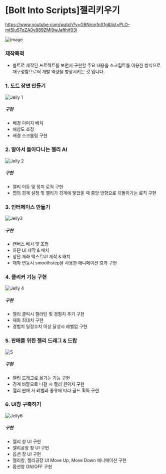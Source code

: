 # [Bolt Into Scripts]젤리키우기
https://www.youtube.com/watch?v=G6NronfnXfg&list=PLO-mt5Iu5TeZA0y889ZMi9wJafthif03i
 
![image](https://user-images.githubusercontent.com/50513500/153525148-3f373951-9716-4e24-976f-2a741424646c.png)

### 제작목적
* 볼트로 제작된 프로젝트를 보면서 구현할 주요 내용을 스크립트를 이용한 방식으로 재구성함으로써 개발 역량을 향상시키는 것 입니다. 

### 1. 도트 장면 만들기
![Jelly 1](https://user-images.githubusercontent.com/50513500/153527713-15a10b3b-1d03-4548-a3a5-86d14242f6b4.gif)

##### 구현
* 배경 이미지 배치
* 해상도 조정
* 배경 스크롤링 구현

### 2. 알아서 돌아다니는 젤리 AI
![Jelly 2](https://user-images.githubusercontent.com/50513500/153743114-8308a4f2-5153-4bd6-a3fc-3e73932f3812.gif)

##### 구현
* 젤리 이동 및 정지 로직 구현
* 맵의 경계 설정 및 젤리가 경계에 닿았을 때 중앙 방향으로 되돌아가는 로직 구현

### 3. 인터페이스 만들기
![Jelly3](https://user-images.githubusercontent.com/50513500/154681555-0cefaf2c-2e3d-4cda-9620-79737ce0e7df.gif)

##### 구현
* 캔버스 배치 및 조정
* 하단 UI 제작 & 배치
* 상단 재화 텍스트UI 제작 & 배치
* 재화 변동시 smoothstep을 사용한 애니메이션 효과 구현

### 4. 클리커 기능 구현
![Jelly 4](https://user-images.githubusercontent.com/50513500/155065006-21dfa1d1-35e4-4885-b188-357ba39badc2.gif)

##### 구현
* 젤리 클릭시 젤라틴 및 경험치 추가 구현
* 재화 최대치 구현
* 경험치 일정수치 이상 달성시 레벨업 구현

### 5. 판매를 위한 젤리 드래그 & 드랍
![5](https://user-images.githubusercontent.com/50513500/155927441-7897c20d-0488-4fd0-b5fa-c71f4d68c71b.gif)

##### 구현
* 젤리 드래그로 옮기는 기능 구현
* 경계 바깥으로 나갈 시 젤리 원위치 구현
* 젤리 판매 시 레벨과 종류에 따라 골드 획득 구현

### 6. UI창 구축하기
![Jelly6](https://user-images.githubusercontent.com/50513500/156875364-5abaeef7-50c7-425d-afe6-d2e6b00a3b2d.gif)

##### 구현
* 젤리 창 UI 구현
* 젤리공장 창 UI 구현
* 옵션 창 UI 구현
* 젤리창, 젤리공장 UI Move Up, Move Down 애니메이션 구현
* 옵션창 ON/OFF 구현
